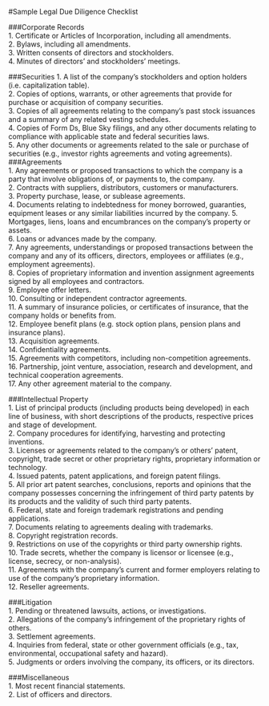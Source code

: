 #Sample Legal Due Diligence Checklist

###Corporate Records	
	1.	Certificate or Articles of Incorporation, including all amendments.					
	2.	Bylaws, including all amendments.	
	3.	Written consents of directors and stockholders.					
	4.	Minutes of directors’ and stockholders’ meetings.					
						 	
###Securities
	1.	A list of the company’s stockholders and option holders (i.e. capitalization table).					
	2.	Copies of options, warrants, or other agreements that provide for purchase or acquisition of company securities.					
	3.	Copies of all agreements relating to the company’s past stock issuances and a summary of any related vesting schedules.					
	4.	Copies of Form Ds, Blue Sky filings, and any other documents relating to compliance with applicable state and federal securities laws.					
	5.	Any other documents or agreements related to the sale or purchase of securities (e.g., investor rights agreements and voting agreements).			
###Agreements					
	1.	Any agreements or proposed transactions to which the company is a party that involve obligations of, or payments to, the company.				
	2.	Contracts with suppliers, distributors, customers or manufacturers.					
	3.	Property purchase, lease, or sublease agreements.					
	4.	Documents relating to indebtedness for money borrowed, guaranties, equipment leases or any similar liabilities incurred by the company.
	5.	Mortgages, liens, loans and encumbrances on the company’s property or assets.					
	6.	Loans or advances made by the company.					
	7.	Any agreements, understandings or proposed transactions between the company and any of its officers, directors, employees or affiliates (e.g., employment agreements).		
	8.	Copies of proprietary information and invention assignment agreements signed by all employees and contractors.					
	9.	Employee offer letters.					
	10.	Consulting or independent contractor agreements.					
	11.	A summary of insurance policies, or certificates of insurance, that the company holds or benefits from.			
	12.	Employee benefit plans (e.g. stock option plans, pension plans and insurance plans).					
	13.	Acquisition agreements. 					
	14.	Confidentiality agreements.					
	15.	Agreements with competitors, including non-competition agreements.					
	16.	Partnership, joint venture, association, research and development, and technical cooperation agreements.					
	17.	Any other agreement material to the company.					
							
###Intellectual Property						
	1.	List of principal products (including products being developed) in each line of business, with short descriptions of the products, respective prices and stage of development.					
	2.	Company procedures for identifying, harvesting and protecting inventions.					
	3.	Licenses or agreements related to the company’s or others’ patent, copyright, trade secret or other proprietary rights, proprietary information or technology.					
	4.	Issued patents, patent applications, and foreign patent filings.					
	5.	All prior art patent searches, conclusions, reports and opinions that the company possesses concerning the infringement of third party patents by its products and the validity of such third party patents.					
	6.	Federal, state and foreign trademark registrations and pending applications.					
	7.	Documents relating to agreements dealing with trademarks.					
	8.	Copyright registration records.					
	9.	Restrictions on use of the copyrights or third party ownership rights.					
	10.	Trade secrets, whether the company is licensor or licensee (e.g., license, secrecy, or non-analysis).					
	11.	Agreements with the company’s current and former employers relating to use of the company’s proprietary information.					
	12.	Reseller agreements.					
							
###Litigation						
	1.	Pending or threatened lawsuits, actions, or investigations.					
	2.	Allegations of the company’s infringement of the proprietary rights of others.					
	3.	Settlement agreements.					
	4.	Inquiries from federal, state or other government officials (e.g., tax, environmental, occupational safety and hazard).					
	5.	Judgments or orders involving the company, its officers, or its directors.					
							
###Miscellaneous						
	1.	Most recent financial statements.					
	2.	List of officers and directors.					
